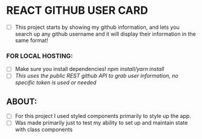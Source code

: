 # REACT GITHUB USER CARD

- [ ] This project starts by showing my github information, and lets you search up any github username and it will display their information in the same format!

### FOR LOCAL HOSTING:

- [ ] Make sure you install dependencies! _npm install/yarn install_
- [ ] _This uses the public REST github API to grab user information, no specific token is used or needed_

## ABOUT:

- [ ] For this project I used styled components primarily to style up the app.
- [ ] Was made primarily just to test my ability to set up and maintain state with class components
